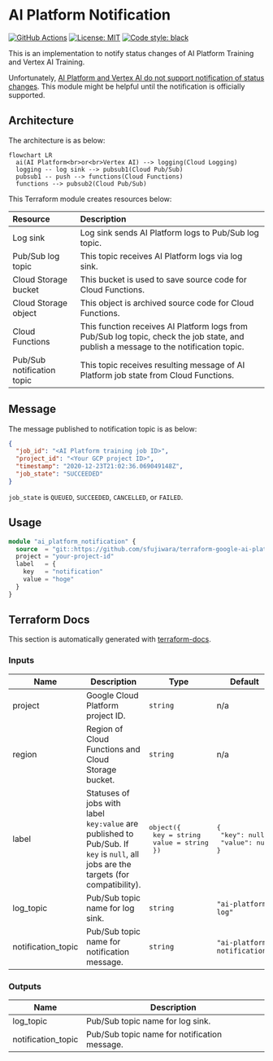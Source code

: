 # AI Platform Notification

[![GitHub Actions](https://github.com/sfujiwara/terraform-google-ai-platform-notification/actions/workflows/config.yml/badge.svg)](https://github.com/sfujiwara/terraform-google-ai-platform-notification/actions/workflows/config.yml)
[![License: MIT](https://img.shields.io/badge/License-MIT-blue.svg)](LICENSE)
[![Code style: black](https://img.shields.io/badge/code%20style-black-000000.svg)](https://github.com/psf/black)

This is an implementation to notify status changes of AI Platform Training and Vertex AI Training.

Unfortunately, [AI Platform and Vertex AI do not support notification of status changes](https://stackoverflow.com/questions/59892910/is-there-a-way-to-be-notified-of-status-changes-in-google-ai-platform-training-j).
This module might be helpful until the notification is officially supported.

## Architecture

The architecture is as below:

```mermaid
flowchart LR
  ai(AI Platform<br>or<br>Vertex AI) --> logging(Cloud Logging)
  logging -- log sink --> pubsub1(Cloud Pub/Sub)
  pubsub1 -- push --> functions(Cloud Functions)
  functions --> pubsub2(Cloud Pub/Sub)
```

This Terraform module creates resources below:

| Resource                   | Description |
|:---------------------------|:------------|
| Log sink                   | Log sink sends AI Platform logs to Pub/Sub log topic. |
| Pub/Sub log topic          | This topic receives AI Platform logs via log sink. |
| Cloud Storage bucket       | This bucket is used to save source code for Cloud Functions. |
| Cloud Storage object       | This object is archived source code for Cloud Functions. |
| Cloud Functions            | This function receives AI Platform logs from Pub/Sub log topic, check the job state, and publish a message to the notification topic. |
| Pub/Sub notification topic | This topic receives resulting message of AI Platform job state from Cloud Functions. |

## Message

The message published to notification topic is as below:

```json
{
  "job_id": "<AI Platform training job ID>",
  "project_id": "<Your GCP project ID>",
  "timestamp": "2020-12-23T21:02:36.069049148Z",
  "job_state": "SUCCEEDED"
}
```

`job_state` is `QUEUED`, `SUCCEEDED`, `CANCELLED`, or `FAILED`.

## Usage

```terraform
module "ai_platform_notification" {
  source  = "git::https://github.com/sfujiwara/terraform-google-ai-platform-notification.git?ref=vX.X.X"
  project = "your-project-id"
  label   = {
    key   = "notification"
    value = "hoge"
  }
}
```

## Terraform Docs

This section is automatically generated with [terraform-docs](https://github.com/terraform-docs/terraform-docs).

<!-- BEGIN_TF_DOCS -->

### Inputs

| Name | Description | Type | Default | Required |
|------|-------------|------|---------|:--------:|
| project | Google Cloud Platform project ID. | `string` | n/a | yes |
| region | Region of Cloud Functions and Cloud Storage bucket. | `string` | n/a | yes |
| label | Statuses of jobs with label `key:value` are published to Pub/Sub. If `key` is `null`, all jobs are the targets (for compatibility). | <pre>object({<br>    key   = string<br>    value = string<br>  })</pre> | <pre>{<br>  "key": null,<br>  "value": null<br>}</pre> | no |
| log\_topic | Pub/Sub topic name for log sink. | `string` | `"ai-platform-log"` | no |
| notification\_topic | Pub/Sub topic name for notification message. | `string` | `"ai-platform-notification"` | no |

### Outputs

| Name | Description |
|------|-------------|
| log\_topic | Pub/Sub topic name for log sink. |
| notification\_topic | Pub/Sub topic name for notification message. |

<!-- END_TF_DOCS -->
